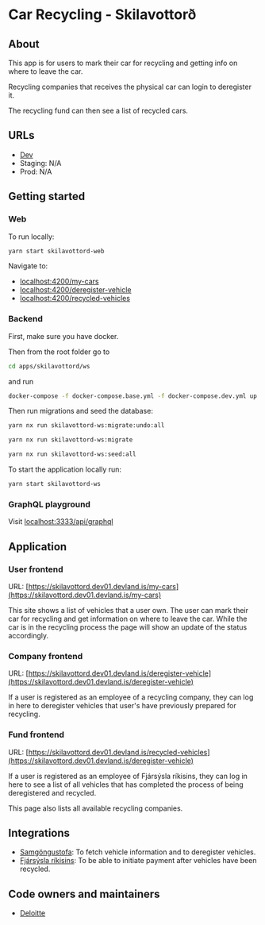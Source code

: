 # Car Recycling - Skilavottorð

## About

This app is for users to mark their car for recycling and getting info on where to leave the car.

Recycling companies that receives the physical car can login to deregister it.

The recycling fund can then see a list of recycled cars.

## URLs

- [Dev](https://skilavottord.dev01.devland.is)
- Staging: N/A
- Prod: N/A

## Getting started

### Web

To run locally:

```bash
yarn start skilavottord-web
```

Navigate to:

- [localhost:4200/my-cars](http://localhost:4200/my-cars)
- [localhost:4200/deregister-vehicle](http://localhost:4200/deregister-vehicle)
- [localhost:4200/recycled-vehicles](http://localhost:4200/recycled-vehicles)

### Backend

First, make sure you have docker.

Then from the root folder go to

```bash
cd apps/skilavottord/ws
```

and run

```bash
docker-compose -f docker-compose.base.yml -f docker-compose.dev.yml up -d
```

Then run migrations and seed the database:

```bash
yarn nx run skilavottord-ws:migrate:undo:all
```

```bash
yarn nx run skilavottord-ws:migrate
```

```bash
yarn nx run skilavottord-ws:seed:all
```

To start the application locally run:

```bash
yarn start skilavottord-ws
```

### GraphQL playground

Visit [localhost:3333/api/graphql](http://localhost:3333/api/graphql)

## Application

### User frontend

URL: [https://skilavottord.dev01.devland.is/my-cars](https://skilavottord.dev01.devland.is/my-cars)

This site shows a list of vehicles that a user own. The user can mark their car for recycling and get information on where to leave the car.
While the car is in the recycling process the page will show an update of the status accordingly.

### Company frontend

URL: [https://skilavottord.dev01.devland.is/deregister-vehicle](https://skilavottord.dev01.devland.is/deregister-vehicle)

If a user is registered as an employee of a recycling company, they can log in here to deregister vehicles that user's have previously prepared for recycling.

### Fund frontend

URL: [https://skilavottord.dev01.devland.is/recycled-vehicles](https://skilavottord.dev01.devland.is/deregister-vehicle)

If a user is registered as an employee of Fjársýsla ríkisins, they can log in here to see a list of all vehicles that has completed the process of being deregistered and recycled.

This page also lists all available recycling companies.

## Integrations

- [Samgöngustofa](https://www.samgongustofa.is/): To fetch vehicle information and to deregister vehicles.
- [Fjársýsla ríkisins](https://www.fjs.is/): To be able to initiate payment after vehicles have been recycled.

## Code owners and maintainers

- [Deloitte](https://github.com/orgs/island-is/teams/deloitte/members)
